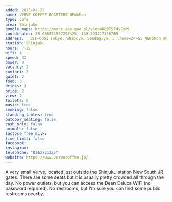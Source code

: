 ```yaml
---
added: 2025-01-22
name: VERVE COFFEE ROASTERS NEWoMan
type: Cafe
area: Shinjuku
google_maps: https://maps.app.goo.gl/v6cp4K89TSfdyZgX9
coordinates: 35.688373557297425, 139.701217350789
address: 〒151-0051 Tokyo, Shibuya, Sendagaya, 5 Chome−24−55 NEWoMan 新宿 ２Ｆ
station: Shinjuku
hours: 7-22
wifi: 4
speed: 42
power: 0
vacancy: 2
comfort: 2
quiet: 2
food: 3
drinks: 3
price: 2
view: 2
toilets: 0
music: true
smoking: false
standing_tables: true
outdoor_seating: false
cash_only: false
animals: false
lactose_free_milk: 
time_limit: false
facebook: 
instagram: 
telephone: "0362731325"
website: https://www.vervecoffee.jp/
---
```


A very small Verve, located just outside the Shinjuku station New South JR gates. There are some seats but it is usually pretty crowded all through the day. No power outlets, but you can access the Dean Deluca WiFi (no password required). No restrooms, but I'm sure you can find some public restrooms nearby.
